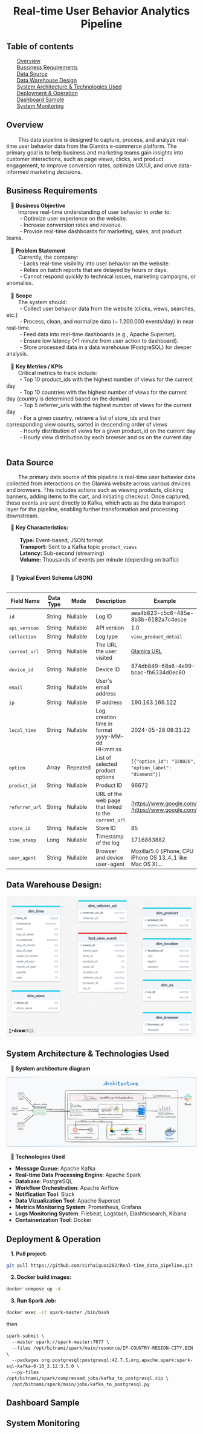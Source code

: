 <h1 align="center">Real-time User Behavior Analytics Pipeline</h1>

## Table of contents
&nbsp;&nbsp;&nbsp;&nbsp;&nbsp;&nbsp;&nbsp;[Overview](#overview)<br>
&nbsp;&nbsp;&nbsp;&nbsp;&nbsp;&nbsp;&nbsp;[Bussiness Requirements](#business-requirements)<br>
&nbsp;&nbsp;&nbsp;&nbsp;&nbsp;&nbsp;&nbsp;[Data Source](#data-source)<br>
&nbsp;&nbsp;&nbsp;&nbsp;&nbsp;&nbsp;&nbsp;[Data Warehouse Design](#data-warehouse-design)<br>
&nbsp;&nbsp;&nbsp;&nbsp;&nbsp;&nbsp;&nbsp;[System Architecture & Technologies Used](#system-architecture--technologies-used)<br>
&nbsp;&nbsp;&nbsp;&nbsp;&nbsp;&nbsp;&nbsp;[Deployment & Operation](#deployment--operation)<br>
&nbsp;&nbsp;&nbsp;&nbsp;&nbsp;&nbsp;&nbsp;[Dashboard Sample](#dashboard-sample)<br>
&nbsp;&nbsp;&nbsp;&nbsp;&nbsp;&nbsp;&nbsp;[System Monitoring](#system-monitoring)<br>

## Overview
&nbsp;&nbsp;&nbsp;&nbsp;&nbsp;&nbsp;&nbsp;&nbsp;This data pipeline is designed to capture, process, and analyze real-time user behavior data from the Glamira e-commerce platform. The primary goal is to help business and marketing teams gain insights into customer interactions, such as page views, clicks, and product engagement, to improve conversion rates, optimize UX/UI, and drive data-informed marketing decisions.
## Business Requirements
&nbsp;&nbsp;&nbsp;📌 **Business Objective**<br>
&nbsp;&nbsp;&nbsp;&nbsp;&nbsp;&nbsp;&nbsp;&nbsp;Improve real-time understanding of user behavior in order to:<br>
&nbsp;&nbsp;&nbsp;&nbsp;&nbsp;&nbsp;&nbsp;&nbsp; - Optimize user experience on the website.<br>
&nbsp;&nbsp;&nbsp;&nbsp;&nbsp;&nbsp;&nbsp;&nbsp; - Increase conversion rates and revenue.<br>
&nbsp;&nbsp;&nbsp;&nbsp;&nbsp;&nbsp;&nbsp;&nbsp; - Provide real-time dashboards for marketing, sales, and product teams.<br><br>
&nbsp;&nbsp;&nbsp;📌 **Problem Statement**<br>
&nbsp;&nbsp;&nbsp;&nbsp;&nbsp;&nbsp;&nbsp;&nbsp;Currently, the company:<br>
&nbsp;&nbsp;&nbsp;&nbsp;&nbsp;&nbsp;&nbsp;&nbsp; - Lacks real-time visibility into user behavior on the website. <br>
&nbsp;&nbsp;&nbsp;&nbsp;&nbsp;&nbsp;&nbsp;&nbsp; - Relies on batch reports that are delayed by hours or days.<br>
&nbsp;&nbsp;&nbsp;&nbsp;&nbsp;&nbsp;&nbsp;&nbsp; - Cannot respond quickly to technical issues, marketing campaigns, or anomalies.<br><br>
&nbsp;&nbsp;&nbsp;📌 **Scope**<br>
&nbsp;&nbsp;&nbsp;&nbsp;&nbsp;&nbsp;&nbsp;&nbsp;The system should:<br>
&nbsp;&nbsp;&nbsp;&nbsp;&nbsp;&nbsp;&nbsp;&nbsp; - Collect user behavior data from the website (clicks, views, searches, etc.)<br>
&nbsp;&nbsp;&nbsp;&nbsp;&nbsp;&nbsp;&nbsp;&nbsp; - Process, clean, and normalize data (~ 1.200.000 events/day) in near real-time.<br>
&nbsp;&nbsp;&nbsp;&nbsp;&nbsp;&nbsp;&nbsp;&nbsp; - Feed data into real-time dashboards (e.g., Apache Superset).<br>
&nbsp;&nbsp;&nbsp;&nbsp;&nbsp;&nbsp;&nbsp;&nbsp; - Ensure low latency (<1 minute from user action to dashboard).<br>
&nbsp;&nbsp;&nbsp;&nbsp;&nbsp;&nbsp;&nbsp;&nbsp; - Store processed data in a data warehouse (PostgreSQL) for deeper analysis.<br><br>
&nbsp;&nbsp;&nbsp;📌 **Key Metrics / KPIs**<br>
&nbsp;&nbsp;&nbsp;&nbsp;&nbsp;&nbsp;&nbsp;&nbsp;Critical metrics to track include:<br>
&nbsp;&nbsp;&nbsp;&nbsp;&nbsp;&nbsp;&nbsp;&nbsp; - Top 10 product_ids with the highest number of views for the current day<br>
&nbsp;&nbsp;&nbsp;&nbsp;&nbsp;&nbsp;&nbsp;&nbsp; - Top 10 countries with the highest number of views for the current day (country is determined based on the domain)<br>
&nbsp;&nbsp;&nbsp;&nbsp;&nbsp;&nbsp;&nbsp;&nbsp; - Top 5 referrer_urls with the highest number of views for the current day<br>
&nbsp;&nbsp;&nbsp;&nbsp;&nbsp;&nbsp;&nbsp;&nbsp; - For a given country, retrieve a list of store_ids and their corresponding view counts, sorted in descending order of views<br>
&nbsp;&nbsp;&nbsp;&nbsp;&nbsp;&nbsp;&nbsp;&nbsp; - Hourly distribution of views for a given product_id on the current day<br>
&nbsp;&nbsp;&nbsp;&nbsp;&nbsp;&nbsp;&nbsp;&nbsp; - Hourly view distribution by each browser and os on the current day<br><br>

## Data Source
&nbsp;&nbsp;&nbsp;&nbsp;&nbsp;&nbsp;&nbsp;&nbsp;The primary data source of this pipeline is real-time user behavior data collected from interactions on the Glamira website across various devices and browsers. This includes actions such as viewing products, clicking banners, adding items to the cart, and initiating checkout. Once captured, these events are sent directly to Kafka, which acts as the data transport layer for the pipeline, enabling further transformation and processing downstream.

&nbsp;&nbsp;&nbsp;📌 **Key Characteristics:**<br><br>
&nbsp;&nbsp;&nbsp;&nbsp;&nbsp;&nbsp;&nbsp;&nbsp;&nbsp;**Type:** Event-based, JSON format<br>
&nbsp;&nbsp;&nbsp;&nbsp;&nbsp;&nbsp;&nbsp;&nbsp;&nbsp;**Transport:** Sent to a Kafka topic ```product_views```<br>
&nbsp;&nbsp;&nbsp;&nbsp;&nbsp;&nbsp;&nbsp;&nbsp;&nbsp;**Latency:** Sub-second (streaming)<br>
&nbsp;&nbsp;&nbsp;&nbsp;&nbsp;&nbsp;&nbsp;&nbsp;&nbsp;**Volume:** Thousands of events per minute (depending on traffic)<br><br>

&nbsp;&nbsp;&nbsp;🧾 **Typical Event Schema (JSON)**<br><br>

| Field Name     | Data Type | Mode     | Description                                          | Example                                                                                                                                                                            |
| -------------- | --------- | -------- | ---------------------------------------------------- | ---------------------------------------------------------------------------------------------------------------------------------------------------------------------------------- |
| `id`           | String    | Nullable | Log ID                                               | aea4b823-c5c6-485e-8b3b-6182a7c4ecce                                                                                                                                               |
| `api_version`  | String    | Nullable | API version                                          | 1.0                                                                                                                                                                                |
| `collection`   | String    | Nullable | Log type                                             | `view_product_detail`                                                                                                                                                              |
| `current_url`  | String    | Nullable | The URL the user visited                             | [Glamira URL](https://www.glamira.cl/glamira-anillo-saphira-skug100335.html?alloy=white-375&diamond=sapphire&stone2=diamond-Brillant&itm_source=recommendation&itm_medium=sorting) |
| `device_id`    | String    | Nullable | Device ID                                            | 874db849-68a6-4e99-bcac-fb6334d0ec80                                                                                                                                               |
| `email`        | String    | Nullable | User's email address                                 |                                                                                                                                                                                    |
| `ip`           | String    | Nullable | IP address                                           | 190.163.166.122                                                                                                                                                                    |
| `local_time`   | String    | Nullable | Log creation time in format yyyy-MM-dd HH\:mm\:ss    | 2024-05-28 08:31:22                                                                                                                                                                |
| `option`       | Array     | Repeated | List of selected product options                     | `[{"option_id": "328026", "option_label": "diamond"}]`                                                                                                                             |
| `product_id`   | String    | Nullable | Product ID                                           | 96672                                                                                                                                                                              |
| `referrer_url` | String    | Nullable | URL of the web page that linked to the `current_url` | [https://www.google.com/](https://www.google.com/)                                                                                                                                 |
| `store_id`     | String    | Nullable | Store ID                                             | 85                                                                                                                                                                                 |
| `time_stamp`   | Long      | Nullable | Timestamp of the log                                 | 1716883882                                                                                                                                                                         |
| `user_agent`   | String    | Nullable | Browser and device user-agent                        | Mozilla/5.0 (iPhone; CPU iPhone OS 13\_4\_1 like Mac OS X)...                                                                                                                      |
## Data Warehouse Design:
![Data Warehouse](assets/data_warehouse.png)
## System Architecture & Technologies Used

 &nbsp;&nbsp;&nbsp;**📌 System architecture diagram**<br>
 
![System architecture diagram](assets/architecture.png)

 &nbsp;&nbsp;&nbsp;**📌 Technologies Used**<br>
 - **Message Queue:** Apache Kafka
 - **Real-time Data Processing Engine**: Apache Spark
 - **Database**: PostgreSQL
 - **Workflow Orchestration**: Apache Airflow
 - **Notification Tool**: Slack
 - **Data Vizualization Tool**: Apache Superset
 - **Metrics Monitoring System**: Prometheus, Grafana
 - **Logs Monitoring System**: Filebeat, Logstash, Elashticsearch, Kibana
 - **Containerization Tool**: Docker

## Deployment & Operation
 &nbsp;&nbsp;&nbsp;**1. Pull project:** 
 ```bash
git pull https://github.com/sirhaiquoc282/Real-time_data_pipeline.git
```

 &nbsp;&nbsp;&nbsp;**2. Docker build images:**
 ```bash
 docker compose up -d
 ```

 &nbsp;&nbsp;&nbsp;**3. Run Spark Job:** 
```bash
docker exec -it spark-master /bin/bash
``` 
then
```
spark-submit \
  --master spark://spark-master:7077 \
  --files /opt/bitnami/spark/main/resource/IP-COUNTRY-REGION-CITY.BIN \
  --packages org.postgresql:postgresql:42.7.5,org.apache.spark:spark-sql-kafka-0-10_2.12:3.5.0 \
  --py-files /opt/bitnami/spark/compressed_jobs/kafka_to_postgresql.zip \
  /opt/bitnami/spark/main/jobs/kafka_to_postgresql.py
```
## Dashboard Sample
## System Monitoring